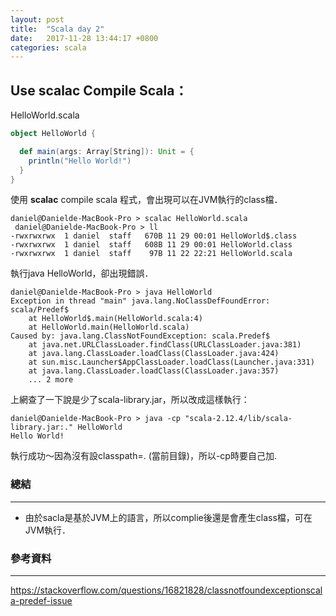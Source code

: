 ```yaml
---
layout: post
title:  "Scala day 2"
date:   2017-11-28 13:44:17 +0800
categories: scala
---
```



## Use **scalac** Compile Scala：
HelloWorld.scala
```scala
object HelloWorld {

  def main(args: Array[String]): Unit = {
    println("Hello World!")
  }
}
```
使用 **scalac** compile scala 程式，會出現可以在JVM執行的class檔．
```console
daniel@Danielde-MacBook-Pro > scalac HelloWorld.scala
 daniel@Danielde-MacBook-Pro > ll
-rwxrwxrwx  1 daniel  staff   670B 11 29 00:01 HelloWorld$.class
-rwxrwxrwx  1 daniel  staff   608B 11 29 00:01 HelloWorld.class
-rwxrwxrwx  1 daniel  staff    97B 11 22 22:21 HelloWorld.scala

```
執行java HelloWorld，卻出現錯誤．
```console
daniel@Danielde-MacBook-Pro > java HelloWorld
Exception in thread "main" java.lang.NoClassDefFoundError: scala/Predef$
	at HelloWorld$.main(HelloWorld.scala:4)
	at HelloWorld.main(HelloWorld.scala)
Caused by: java.lang.ClassNotFoundException: scala.Predef$
	at java.net.URLClassLoader.findClass(URLClassLoader.java:381)
	at java.lang.ClassLoader.loadClass(ClassLoader.java:424)
	at sun.misc.Launcher$AppClassLoader.loadClass(Launcher.java:331)
	at java.lang.ClassLoader.loadClass(ClassLoader.java:357)
	... 2 more
```
上網查了一下說是少了scala-library.jar，所以改成這樣執行：
```console
daniel@Danielde-MacBook-Pro > java -cp "scala-2.12.4/lib/scala-library.jar:." HelloWorld
Hello World!
```
執行成功～因為沒有設classpath=. (當前目錄)，所以-cp時要自己加.


### 總結
- - -
* 由於sacla是基於JVM上的語言，所以complie後還是會產生class檔，可在JVM執行．


### 參考資料
- - -
https://stackoverflow.com/questions/16821828/classnotfoundexceptionscala-predef-issue




